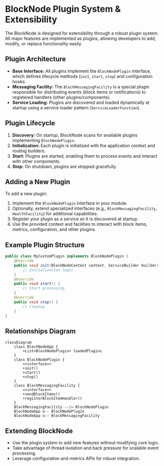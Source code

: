 # BlockNode Plugin System & Extensibility

The BlockNode is designed for extensibility through a robust plugin system.
All major features are implemented as plugins, allowing developers to add, modify, or replace functionality easily.

## Plugin Architecture

- **Base Interface:** All plugins implement the `BlockNodePlugin` interface, which defines lifecycle methods (`init`, `start`, `stop`) and configuration hooks.
- **Messaging Facility:** The `BlockMessagingFacility` is a special plugin responsible for distributing events (block items or notifications) to registered handlers (other plugins/components).
- **Service Loading:** Plugins are discovered and loaded dynamically at startup using a service loader pattern (`ServiceLoaderFunction`).

## Plugin Lifecycle

1. **Discovery:** On startup, BlockNode scans for available plugins implementing `BlockNodePlugin`.
2. **Initialization:** Each plugin is initialized with the application context and routing builders.
3. **Start:** Plugins are started, enabling them to process events and interact with other components.
4. **Stop:** On shutdown, plugins are stopped gracefully.

## Adding a New Plugin

To add a new plugin:

1. Implement the `BlockNodePlugin` interface in your module.
2. Optionally, extend specialized interfaces (e.g., `BlockMessagingFacility`, `HealthFacility`) for additional capabilities.
3. Register your plugin as a service so it is discovered at startup.
4. Use the provided context and facilities to interact with block items, metrics, configuration, and other plugins.

## Example Plugin Structure

```java
public class MyCustomPlugin implements BlockNodePlugin {
    @Override
    public void init(BlockNodeContext context, ServiceBuilder builder) {
        // Initialization logic
    }
    @Override
    public void start() {
        // Start processing
    }
    @Override
    public void stop() {
        // Cleanup
    }
}
```

## Relationships Diagram

```mermaid
classDiagram
    class BlockNodeApp {
        +List<BlockNodePlugin> loadedPlugins
    }
    class BlockNodePlugin {
        <<interface>>
        +init()
        +start()
        +stop()
    }
    class BlockMessagingFacility {
        <<interface>>
        +sendBlockItems()
        +registerBlockItemHandler()
    }
    BlockMessagingFacility --|> BlockNodePlugin
    BlockNodeApp o-- BlockNodePlugin
    BlockNodeApp o-- BlockMessagingFacility
```

## Extending BlockNode

- Use the plugin system to add new features without modifying core logic.
- Take advantage of thread isolation and back pressure for scalable event processing.
- Leverage configuration and metrics APIs for robust integration.
